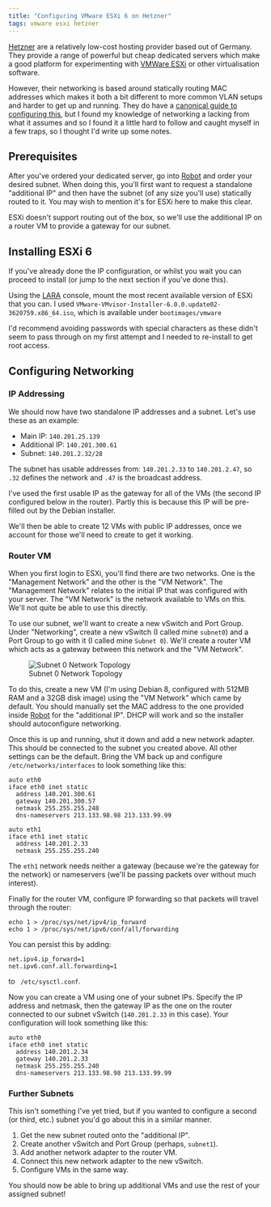 ```yaml
---
title: "Configuring VMware ESXi 6 on Hetzner"
tags: vmware esxi hetzner
---
```


[Hetzner][] are a relatively low-cost hosting provider based out of Germany.
They provide a range of powerful but cheap dedicated servers which make a good
platform for experimenting with [VMWare ESXi][] or other virtualisation
software.

However, their networking is based around statically routing MAC addresses
which makes it both a bit different to more common VLAN setups and harder to
get up and running. They do have a [canonical guide to configuring this][], but
I found my knowledge of networking a lacking from what it assumes and so I
found it a little hard to follow and caught myself in a few traps, so I thought
I'd write up some notes.

## Prerequisites

After you've ordered your dedicated server, go into [Robot][] and order your
desired subnet. When doing this, you'll first want to request a standalone
"additional IP" and then have the subnet (of any size you'll use) statically
routed to it. You may wish to mention it's for ESXi here to make this clear.

ESXi doesn't support routing out of the box, so we'll use the additional IP on
a router VM to provide a gateway for our subnet.

## Installing ESXi 6

If you've already done the IP configuration, or whilst you wait you can proceed
to install (or jump to the next section if you've done this).

Using the [LARA][] console, mount the most recent available version of ESXi
that you can. I used
`VMware-VMvisor-Installer-6.0.0.update02-3620759.x86_64.iso`, which is
available under `bootimages/vmware`

I'd recommend avoiding passwords with special characters as these didn't seem
to pass through on my first attempt and I needed to re-install to get root
access.

## Configuring Networking

### IP Addressing

We should now have two standalone IP addresses and a subnet. Let's use these as
an example:

* Main IP: `140.201.25.139`
* Additional IP: `140.201.300.61`
* Subnet: `140.201.2.32/28`

The subnet has usable addresses from: `140.201.2.33` to `140.201.2.47`, so
`.32` defines the network and `.47` is the broadcast address.

I've used the first usable IP as the gateway for all of the VMs (the second IP
configured below in the router). Partly this is because this IP will be
pre-filled out by the Debian installer.

We'll then be able to create 12 VMs with public IP addresses, once we account
for those we'll need to create to get it working.

### Router VM

When you first login to ESXi, you'll find there are two networks. One is the
"Management Network" and the other is the "VM Network". The "Management
Network" relates to the initial IP that was configured with your server. The
"VM Network" is the network available to VMs on this. We'll not quite be able
to use this directly.

To use our subnet, we'll want to create a new vSwitch and Port Group. Under
"Networking", create a new vSwitch (I called mine `subnet0`) and a Port Group
to go with it (I called mine `Subnet 0`). We'll create a router VM which acts
as a gateway between this network and the "VM Network".

<figure>
  <img src="/resources/images/subnet0_network_topology.png"
  alt="Subnet 0 Network Topology" max-width="500px">
  <figcaption>Subnet 0 Network Topology</figcaption>
</figure>

To do this, create a new VM (I'm using Debian 8, configured with 512MB RAM and
a 32GB disk image) using the "VM Network" which came by default. You should
manually set the MAC address to the one provided inside [Robot][] for the
"additional IP". DHCP will work and so the installer should autoconfigure
networking.

Once this is up and running, shut it down and add a new network adapter. This
should be connected to the subnet you created above. All other settings can be
the default. Bring the VM back up and configure `/etc/networks/interfaces` to
look something like this:

```
auto eth0
iface eth0 inet static
  address 140.201.300.61
  gateway 140.201.300.57
  netmask 255.255.255.248
  dns-nameservers 213.133.98.98 213.133.99.99

auto eth1
iface eth1 inet static
  address 140.201.2.33
  netmask 255.255.255.240
```

The `eth1` network needs neither a gateway (because we're the gateway for the
network) or nameservers (we'll be passing packets over without much interest).

Finally for the router VM, configure IP forwarding so that packets will travel
through the router:

```
echo 1 > /proc/sys/net/ipv4/ip_forward
echo 1 > /proc/sys/net/ipv6/conf/all/forwarding
```

You can persist this by adding:

```
net.ipv4.ip_forward=1
net.ipv6.conf.all.forwarding=1
```

to ` /etc/sysctl.conf`.

Now you can create a VM using one of your subnet IPs. Specify the IP address
and netmask, then the gateway IP as the one on the router connected to our
subnet vSwitch (`140.201.2.33` in this case). Your configuration will look
something like this:

```
auto eth0
iface eth0 inet static
  address 140.201.2.34
  gateway 140.201.2.33
  netmask 255.255.255.240
  dns-nameservers 213.133.98.98 213.133.99.99
```

### Further Subnets

This isn't something I've yet tried, but if you wanted to configure a second
(or third, etc.) subnet you'd go about this in a similar manner.

1. Get the new subnet routed onto the "additional IP".
2. Create another vSwitch and Port Group (perhaps, `subnet1`).
3. Add another network adapter to the router VM.
4. Connect this new network adapter to the new vSwitch.
5. Configure VMs in the same way.

You should now be able to bring up additional VMs and use the rest of your
assigned subnet!

[Hetzner]: https://hetzner.de
[VMware ESXi]: http://www.vmware.com/products/vsphere-hypervisor.html
[canonical guide to configuring this]: https://wiki.hetzner.de/index.php/VMware_ESXi/en
[Robot]: https://robot.your-server.de/server
[LARA]: https://wiki.hetzner.de/index.php/LARA/en
[esxi_wiki]: https://wiki.hetzner.de/index.php/VMware_ESXi/en
[vmware_thread]: https://communities.vmware.com/thread/397755
[dns]: https://wiki.hetzner.de/index.php/Hetzner_Standard_Name_Server/en
